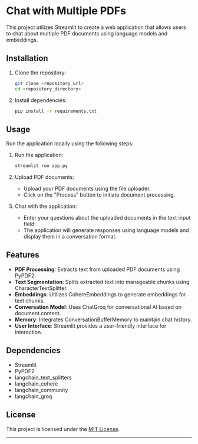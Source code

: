 # Chat with Multiple PDFs

This project utilizes Streamlit to create a web application that allows users to chat about multiple PDF documents using language models and embeddings.

## Installation

1. Clone the repository:
   ```bash
   git clone <repository_url>
   cd <repository_directory>
   ```

2. Install dependencies:
   ```bash
   pip install -r requirements.txt
   ```

## Usage

Run the application locally using the following steps:
1. Run the application:
   ```bash
   streamlit run app.py
   ```

2. Upload PDF documents:
   - Upload your PDF documents using the file uploader.
   - Click on the "Process" button to initiate document processing.

3. Chat with the application:
   - Enter your questions about the uploaded documents in the text input field.
   - The application will generate responses using language models and display them in a conversation format.

## Features

- **PDF Processing**: Extracts text from uploaded PDF documents using PyPDF2.
- **Text Segmentation**: Splits extracted text into manageable chunks using CharacterTextSplitter.
- **Embeddings**: Utilizes CohereEmbeddings to generate embeddings for text chunks.
- **Conversation Model**: Uses ChatGroq for conversational AI based on document content.
- **Memory**: Integrates ConversationBufferMemory to maintain chat history.
- **User Interface**: Streamlit provides a user-friendly interface for interaction.

## Dependencies

- Streamlit
- PyPDF2
- langchain_text_splitters
- langchain_cohere
- langchain_community
- langchain_groq

## License

This project is licensed under the [MIT License](LICENSE).

---
